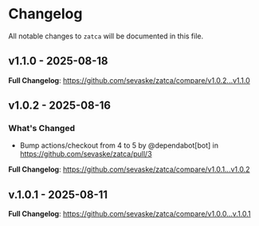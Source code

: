 # Changelog

All notable changes to `zatca` will be documented in this file.

## v1.1.0 - 2025-08-18

**Full Changelog**: https://github.com/sevaske/zatca/compare/v1.0.2...v1.1.0

## v1.0.2 - 2025-08-16

### What's Changed

* Bump actions/checkout from 4 to 5 by @dependabot[bot] in https://github.com/sevaske/zatca/pull/3

**Full Changelog**: https://github.com/sevaske/zatca/compare/v1.0.1...v1.0.2

## v.1.0.1 - 2025-08-11

**Full Changelog**: https://github.com/sevaske/zatca/compare/v1.0.0...v.1.0.1

